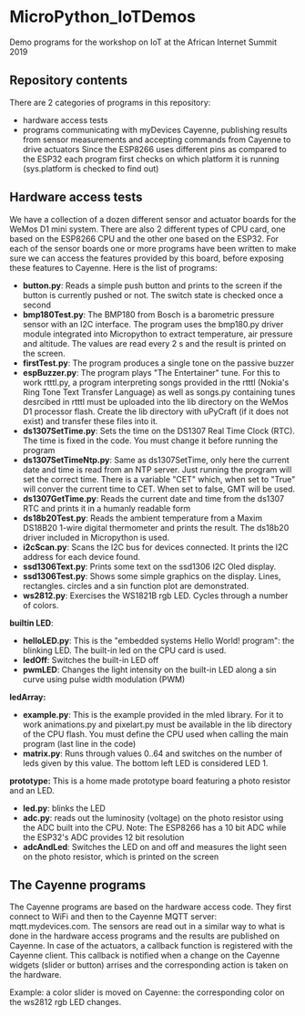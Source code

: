# MicroPython_IoTDemos
Demo programs for the workshop on IoT at the African Internet Summit 2019
## Repository contents
There are 2 categories of programs in this repository:
* hardware access tests
* programs communicating with myDevices Cayenne, publishing results from sensor measurements and accepting commands from Cayenne to drive actuators
Since the ESP8266 uses different pins as compared to the ESP32 each program first checks on which platform it is running (sys.platform is checked to find out)
## Hardware access tests
We have a collection of a dozen different sensor and actuator boards for the WeMos D1 mini system. There are also 2 different types of CPU card, one based on the ESP8266 CPU and the other one based on the ESP32. For each of the sensor boards one or more programs have been written to make sure we can access the features provided by this board, before exposing these features to Cayenne. Here is the list of programs:
* **button.py**: Reads a simple push button and prints to the screen if the button is currently pushed or not. The switch state is checked once a second
* **bmp180Test.py**: The BMP180 from Bosch is a barometric pressure sensor with an I2C interface. The program uses the bmp180.py driver module integrated into Micropython to extract temperature, air pressure and altitude. The values are read every 2 s and the result is printed on the screen.
* **firstTest.py**: The program produces a single tone on the passive buzzer
* **espBuzzer.py**: The program plays "The Entertainer" tune. For this to work rtttl.py, a program interpreting songs provided in the rtttl (Nokia's Ring Tone Text Transfer Language) as well as songs.py containing tunes desrcibed in rtttl must be uploaded into the lib directory on the WeMos D1 processor flash. Create the lib directory with uPyCraft (if it does not exist) and transfer these files into it.
* **ds1307SetTime.py**: Sets the time on the DS1307 Real Time Clock (RTC). The time is fixed in the code. You must change it before running the program
* **ds1307SetTimeNtp.py**: Same as ds1307SetTime, only here the current date and time is read from an NTP server. Just running the program will set the correct time. There is a variable "CET" which, when set to "True" will conver the current time to CET. When set to false, GMT will be used.
* **ds1307GetTime.py**: Reads the current date and time from the ds1307 RTC and prints it in a humanly readable form
* **ds18b20Test.py**: Reads the ambient temperature from a Maxim DS18B20 1-wire digital thermometer and prints the result. The ds18b20 driver included in Micropython is used.
* **i2cScan.py**: Scans the I2C bus for devices connected. It prints the I2C address for each device found.
* **ssd1306Text.py**: Prints some text on the ssd1306 I2C Oled display. 
* **ssd1306Test.py**: Shows some simple graphics on the display. Lines, rectangles. circles and a sin function plot are demonstrated. 
* **ws2812.py**: Exercises the WS1821B rgb LED. Cycles through a number of colors.

**builtin LED**:  
* **helloLED.py**: This is the "embedded systems Hello World! program": the blinking LED. The built-in led on the CPU card is used.
* **ledOff**: Switches the built-in LED off
* **pwmLED**: Changes the light intensity on the built-in LED along a sin curve using pulse width modulation (PWM)

**ledArray:** 

* **example.py**: This is the example provided in the mled library. For it to work animations.py and pixelart.py must be available in the lib directory of the CPU flash. You must define the CPU used when calling the main program (last line in the code)
* **matrix.py**: Runs through values 0..64 and switches on the number of leds given by this value. The bottom left LED is considered LED 1.

**prototype:** This is a home made prototype board featuring a photo resistor and an LED. 

* **led.py**: blinks the LED
* **adc.py**: reads out the luminosity (voltage) on the photo resistor using the ADC built into the CPU. Note: The ESP8266 has a 10 bit ADC while the ESP32's ADC provides 12 bit resolution
* **adcAndLed**: Switches the LED on and off and measures the light seen on the photo resistor, which is printed on the screen

## The Cayenne programs
The Cayenne programs are based on the hardware access code. They first connect to WiFi and then to the Cayenne MQTT server: mqtt.mydevices.com. The sensors are read out in a similar way to what is done in the hardware access programs and the results are published on Cayenne. In case of the actuators, a callback function is registered with the Cayenne client. This callback is notified when a change on the Cayenne widgets (slider or button) arrises and the corresponding action is taken on the hardware.

Example: a color slider is moved on Cayenne: the corresponding color on the ws2812 rgb LED changes.
